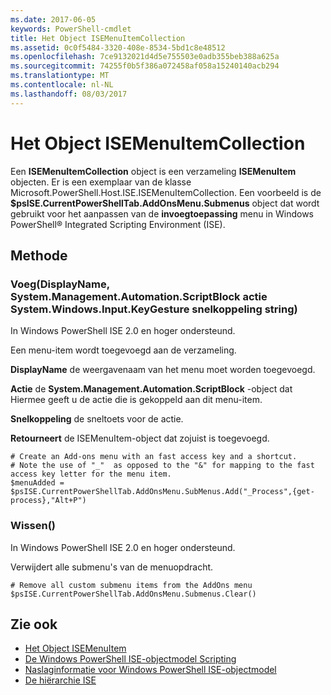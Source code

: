 ```yaml
---
ms.date: 2017-06-05
keywords: PowerShell-cmdlet
title: Het Object ISEMenuItemCollection
ms.assetid: 0c0f5484-3320-408e-8534-5bd1c8e48512
ms.openlocfilehash: 7ce9132021d4d5e755503e0adb355beb388a625a
ms.sourcegitcommit: 74255f0b5f386a072458af058a15240140acb294
ms.translationtype: MT
ms.contentlocale: nl-NL
ms.lasthandoff: 08/03/2017
---
```

# <a name="the-isemenuitemcollection-object"></a>Het Object ISEMenuItemCollection
  Een **ISEMenuItemCollection** object is een verzameling **ISEMenuItem** objecten. Er is een exemplaar van de klasse Microsoft.PowerShell.Host.ISE.ISEMenuItemCollection. Een voorbeeld is de **$psISE.CurrentPowerShellTab.AddOnsMenu.Submenus** object dat wordt gebruikt voor het aanpassen van de **invoegtoepassing** menu in Windows PowerShell® Integrated Scripting Environment (ISE).

## <a name="method"></a>Methode

### <a name="addstring-displayname-systemmanagementautomationscriptblock-action-systemwindowsinputkeygesture-shortcut-"></a>Voeg\(DisplayName, System.Management.Automation.ScriptBlock actie System.Windows.Input.KeyGesture snelkoppeling string\)
  In Windows PowerShell ISE 2.0 en hoger ondersteund. 

 Een menu-item wordt toegevoegd aan de verzameling.

 **DisplayName** de weergavenaam van het menu moet worden toegevoegd.

 **Actie** de **System.Management.Automation.ScriptBlock** -object dat Hiermee geeft u de actie die is gekoppeld aan dit menu-item.

 **Snelkoppeling** de sneltoets voor de actie.

 **Retourneert** de ISEMenuItem-object dat zojuist is toegevoegd.

```
# Create an Add-ons menu with an fast access key and a shortcut.
# Note the use of "_"  as opposed to the "&" for mapping to the fast access key letter for the menu item.
$menuAdded = $psISE.CurrentPowerShellTab.AddOnsMenu.SubMenus.Add("_Process",{get-process},"Alt+P")
```

### <a name="clear"></a>Wissen\(\)
  In Windows PowerShell ISE 2.0 en hoger ondersteund. 

 Verwijdert alle submenu's van de menuopdracht.

```
# Remove all custom submenu items from the AddOns menu
$psISE.CurrentPowerShellTab.AddOnsMenu.Submenus.Clear()

```

## <a name="see-also"></a>Zie ook
- [Het Object ISEMenuItem](The-ISEMenuItem-Object.md) 
- [De Windows PowerShell ISE-objectmodel Scripting](The-Windows-PowerShell-ISE-Scripting-Object-Model.md) 
- [Naslaginformatie voor Windows PowerShell ISE-objectmodel](Windows-PowerShell-ISE-Object-Model-Reference.md) 
- [De hiërarchie ISE](The-ISE-Object-Model-Hierarchy.md)

  
